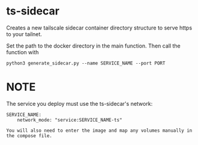 # ts-sidecar
Creates a new tailscale sidecar container directory structure to serve https to your tailnet. 

Set the path to the docker directory in the main function. Then call the function with 
```
python3 generate_sidecar.py --name SERVICE_NAME --port PORT
```

# NOTE
The service you deploy must use the ts-sidecar's network:
```
SERVICE_NAME:
    network_mode: "service:SERVICE_NAME-ts"

You will also need to enter the image and map any volumes manually in the compose file.